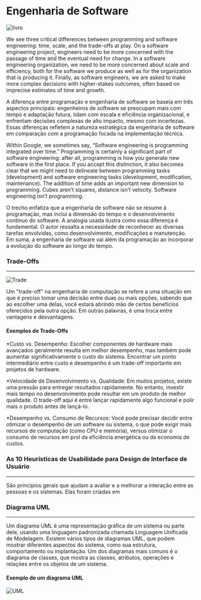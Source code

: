 
# Engenharia de Software

![livro](https://user-images.githubusercontent.com/126684518/263099934-429a9f0b-ff99-41f7-9af2-7dba9a9fd3ff.jpeg)

We see three critical differences between programming and software engineering: time, scale, and the trade-offs at play. On a software engineering project, engineers need to be more concerned with the passage of time and the eventual need for change. In a software engineering organization, we need to be more concerned about scale and efficiency, both for the software we produce as well as for the organization that is producing it. Finally, as software engineers, we are asked to make more complex decisions with higher-stakes outcomes, often based on imprecise estimates of time and growth.



A diferença entre programação e engenharia de software se baseia em três aspectos principais: engenheiros de software se preocupam mais com tempo e adaptação futura, lidam com escala e eficiência organizacional, e enfrentam decisões complexas de alto impacto, mesmo com incertezas. Essas diferenças refletem a natureza estratégica da engenharia de software em comparação com a programação focada na implementação técnica.

Within Google, we sometimes say, “Software engineering is programming integrated over time.” Programming is certainly a significant part of software engineering: after all, programming is how you generate new software in the first place. If you accept this distinction, it also becomes clear that we might need to delineate between programming tasks (development) and software engineering tasks (development, modification, maintenance). The addition of time adds an important new dimension to programming. Cubes aren’t squares, distance isn’t velocity. Software engineering isn’t programming.


O trecho enfatiza que a engenharia de software não se resume à programação, mas inclui a dimensão do tempo e o desenvolvimento contínuo do software. A analogia usada ilustra como essa diferença é fundamental. O autor ressalta a necessidade de reconhecer as diversas tarefas envolvidas, como desenvolvimento, modificações e manutenção. Em suma, a engenharia de software vai além da programação ao incorporar a evolução do software ao longo do tempo.

### Trade-Offs
_______________

![Trade](https://github.com/PauloCruz34/bertoti/assets/126684518/79075aa8-ab25-4373-b6dd-8057005206df)

Um "trade-off" na engenharia de computação se refere a uma situação em que é preciso tomar uma decisão entre duas ou mais opções, sabendo que ao escolher uma delas, você estará abrindo mão de certos benefícios oferecidos pela outra opção. Em outras palavras, é uma troca entre vantagens e desvantagens.

#### Exemplos de Trade-Offs


*Custo vs. Desempenho: Escolher componentes de hardware mais avançados geralmente resulta em melhor desempenho, mas também pode aumentar significativamente o custo do sistema. Encontrar um ponto intermediário entre custo e desempenho é um trade-off importante em projetos de hardware.

*Velocidade de Desenvolvimento vs. Qualidade: Em muitos projetos, existe uma pressão para entregar resultados rapidamente. No entanto, investir mais tempo no desenvolvimento pode resultar em um produto de melhor qualidade. O trade-off aqui é entre lançar rapidamente algo funcional e polir mais o produto antes de lançá-lo.

*Desempenho vs. Consumo de Recursos: Você pode precisar decidir entre otimizar o desempenho de um software ou sistema, o que pode exigir mais recursos de computação (como CPU e memória), versus otimizar o consumo de recursos em prol da eficiência energética ou da economia de custos.

### As 10 Heurísticas de Usabilidade para Design de Interface de Usuário
______________________________________________________________
São princípios gerais que ajudam a avaliar e a melhorar a interação entre as pessoas e os sistemas. Elas foram criadas em 



### Diagrama UML
________________
Um diagrama UML é uma representação gráfica de um sistema ou parte dele, usando uma linguagem padronizada chamada Linguagem Unificada de Modelagem. Existem vários tipos de diagramas UML, que podem mostrar diferentes aspectos do sistema, como sua estrutura, comportamento ou implantação. Um dos diagramas mais comuns é o diagrama de classes, que mostra as classes, atributos, operações e relações entre os objetos de um sistema. 

#### Exemplo de um diagrama UML

 ![UML](https://user-images.githubusercontent.com/126684518/263119320-54a03cd9-f377-4a85-aaf4-c074f391d5ca.png)







